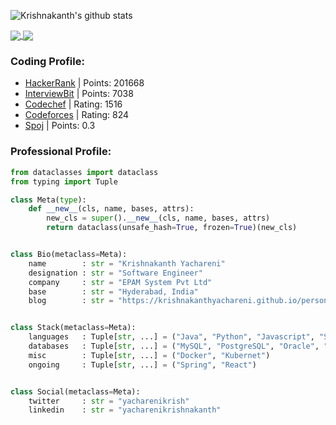 <!--
**KrishnakanthYachareni/KrishnakanthYachareni** is a ✨ _special_ ✨ repository because its `README.md` (this file) appears on your GitHub profile.

Here are some ideas to get you started:

- 🔭 I’m currently working on ...
- 🌱 I’m currently learning ...
- 👯 I’m looking to collaborate on ...
- 🤔 I’m looking for help with ...
- 💬 Ask me about ...
- 📫 How to reach me: ...
- 😄 Pronouns: ...
- ⚡ Fun fact: ...
-->
![Krishnakanth's github stats](https://github-readme-stats.vercel.app/api?username=KrishnakanthYachareni&count_private=true&show_icons=true)

<a href="https://krishnakanthyachareni.github.io/personal-website/">
  <img align="center" src="https://github-readme-stats.vercel.app/api/pin/?username=KrishnakanthYachareni&repo=personal-website" />
</a>
<a href="https://github.com/KrishnakanthYachareni/Gayle-Laakmann-McDowell">
  <img align="center" src="https://github-readme-stats.vercel.app/api/pin/?username=KrishnakanthYachareni&repo=Gayle-Laakmann-McDowell" />
</a>

### Coding Profile:
- [HackerRank](https://www.hackerrank.com/yacharenikrish?hr_r=1) | Points: 201668 
- [InterviewBit](https://www.interviewbit.com/profile/yacharenikrish) | Points: 7038
- [Codechef](https://www.codechef.com/users/yacharenikrish) | Rating: 1516
- [Codeforces](https://codeforces.com/profile/yacharenikrish) | Rating: 824
- [Spoj](https://www.spoj.com/users/yacharenikrish/) | Points: 0.3

### Professional Profile:
````python
from dataclasses import dataclass
from typing import Tuple

class Meta(type):
    def __new__(cls, name, bases, attrs):
        new_cls = super().__new__(cls, name, bases, attrs)
        return dataclass(unsafe_hash=True, frozen=True)(new_cls)


class Bio(metaclass=Meta):
    name        : str = "Krishnakanth Yachareni"
    designation : str = "Software Engineer"
    company     : str = "EPAM System Pvt Ltd"
    base        : str = "Hyderabad, India"
    blog        : str = "https://krishnakanthyachareni.github.io/personal-website/"


class Stack(metaclass=Meta):
    languages   : Tuple[str, ...] = ("Java", "Python", "Javascript", "Shell")
    databases   : Tuple[str, ...] = ("MySQL", "PostgreSQL", "Oracle", "NoSQL")
    misc        : Tuple[str, ...] = ("Docker", "Kubernet")
    ongoing     : Tuple[str, ...] = ("Spring", "React")


class Social(metaclass=Meta): 
    twitter     : str = "yacharenikrish"
    linkedin    : str = "yacharenikrishnakanth"
````
